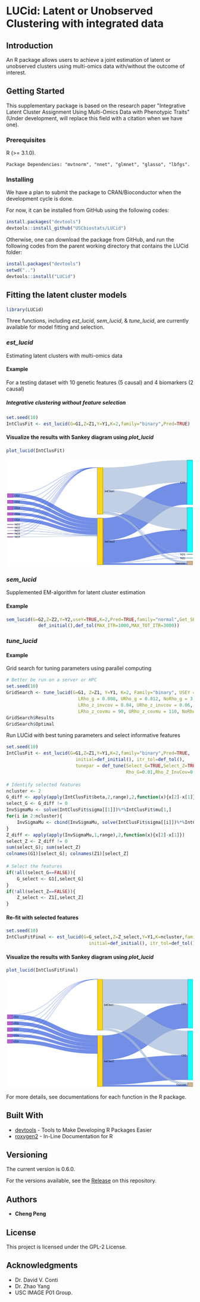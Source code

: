 LUCid: Latent or Unobserved Clustering with integrated data
================

Introduction
------------

An R package allows users to achieve a joint estimation of latent or unobserved clusters using multi-omics data with/without the outcome of interest.

Getting Started
---------------

This supplementary package is based on the research paper "Integrative Latent Cluster Assignment Using Multi-Omics Data with Phenotypic Traits" (Under development, will replace this field with a citation when we have one).

### Prerequisites

R (&gt;= 3.1.0).

    Package Dependencies: "mvtnorm", "nnet", "glmnet", "glasso", "lbfgs".

### Installing

We have a plan to submit the package to CRAN/Bioconductor when the development cycle is done.

For now, it can be installed from GitHub using the following codes:

``` r
install.packages("devtools")
devtools::install_github("USCbiostats/LUCid")
```

Otherwise, one can download the package from GitHub, and run the following codes from the parent working directory that contains the LUCid folder:

``` r
install.packages("devtools")
setwd("..")
devtools::install("LUCid")
```

Fitting the latent cluster models
---------------------------------

``` r
library(LUCid)
```

Three functions, including *est\_lucid*, *sem\_lucid*, & *tune\_lucid*, are currently available for model fitting and selection.

### *est\_lucid*

Estimating latent clusters with multi-omics data

#### Example

For a testing dataset with 10 genetic features (5 causal) and 4 biomarkers (2 causal)

##### Integrative clustering without feature selection

``` r
set.seed(10)
IntClusFit <- est_lucid(G=G1,Z=Z1,Y=Y1,K=2,family="binary",Pred=TRUE)
```

#### Visualize the results with Sankey diagram using *plot\_lucid*

``` r
plot_lucid(IntClusFit)
```

![](README_files/figure-markdown_github/Sankey2.png)

### *sem\_lucid*

Supplemented EM-algorithm for latent cluster estimation

#### Example

``` r
sem_lucid(G=G2,Z=Z2,Y=Y2,useY=TRUE,K=2,Pred=TRUE,family="normal",Get_SE=TRUE,
            def_initial(),def_tol(MAX_ITR=1000,MAX_TOT_ITR=3000))
```

### *tune\_lucid*

#### Example

Grid search for tuning parameters using parallel computing

``` r
# Better be run on a server or HPC
set.seed(10)
GridSearch <- tune_lucid(G=G1, Z=Z1, Y=Y1, K=2, Family="binary", USEY = TRUE,
                           LRho_g = 0.008, URho_g = 0.012, NoRho_g = 3,
                           LRho_z_invcov = 0.04, URho_z_invcov = 0.06, NoRho_z_invcov = 3,
                           LRho_z_covmu = 90, URho_z_covmu = 110, NoRho_z_covmu = 2)
GridSearch$Results
GridSearch$Optimal
```

Run LUCid with best tuning parameters and select informative features

``` r
set.seed(10)
IntClusFit <- est_lucid(G=G1,Z=Z1,Y=Y1,K=2,family="binary",Pred=TRUE,
                          initial=def_initial(), itr_tol=def_tol(),
                          tunepar = def_tune(Select_G=TRUE,Select_Z=TRUE,
                                             Rho_G=0.01,Rho_Z_InvCov=0.06,Rho_Z_CovMu=90))

# Identify selected features
ncluster <- 2
G_diff <- apply(apply(IntClusFit$beta,2,range),2,function(x){x[2]-x[1]})[-1]
select_G <- G_diff != 0
InvSigmaMu <- solve(IntClusFit$sigma[[1]])%*%IntClusFit$mu[1,]
for(i in 2:ncluster){
    InvSigmaMu <- cbind(InvSigmaMu, solve(IntClusFit$sigma[[i]])%*%IntClusFit$mu[i,])
}
Z_diff <- apply(apply(InvSigmaMu,1,range),2,function(x){x[2]-x[1]})
select_Z <- Z_diff != 0
sum(select_G); sum(select_Z)
colnames(G1)[select_G]; colnames(Z1)[select_Z]

# Select the features
if(!all(select_G==FALSE)){
    G_select <- G1[,select_G]
}
if(!all(select_Z==FALSE)){
    Z_select <- Z1[,select_Z]
}
```

#### Re-fit with selected features

``` r
set.seed(10)
IntClusFitFinal <- est_lucid(G=G_select,Z=Z_select,Y=Y1,K=ncluster,family="binary",Pred=TRUE,
                               initial=def_initial(), itr_tol=def_tol(), tunepar = def_tune())
```

#### Visualize the results with Sankey diagram using *plot\_lucid*

``` r
plot_lucid(IntClusFitFinal)
```

![](README_files/figure-markdown_github/Sankey1.png)

For more details, see documentations for each function in the R package.

Built With
----------

-   [devtools](https://cran.r-project.org/web/packages/devtools/index.html) - Tools to Make Developing R Packages Easier
-   [roxygen2](https://cran.r-project.org/web/packages/roxygen2/index.html) - In-Line Documentation for R

Versioning
----------

The current version is 0.6.0.

For the versions available, see the [Release](https://github.com/USCbiostats/LUCid/releases) on this repository.

Authors
-------

-   **Cheng Peng**

License
-------

This project is licensed under the GPL-2 License.

Acknowledgments
---------------

-   Dr. David V. Conti
-   Dr. Zhao Yang
-   USC IMAGE P01 Group.
